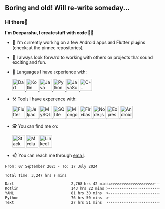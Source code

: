 ## Boring and old! Will re-write someday...

### Hi there👋

**I'm Deepanshu, I create stuff with code 🧑‍💻**

- 👀 I'm currently working on a few Android apps and Flutter plugins (checkout the pinned repositories).
- 💞️ I always look forward to working with others on projects that sound exciting and fun.
- 🦾 Languages I have experience with:
  
  <a href='https://dart.dev/'><img alt='Dart' src='https://user-images.githubusercontent.com/85361211/201532843-ba16076c-efaa-47f0-a84a-76a758a0042b.svg' height='40px'/> </a> <a href='https://kotlinlang.org/'><img alt='Kotlin' src='https://user-images.githubusercontent.com/85361211/201533060-0fb7ea87-60ff-41e5-9a1a-6e0ff1961dd5.svg' height='40px'/> </a> <a href='https://www.java.com/en/'><img alt='Java' src='https://user-images.githubusercontent.com/85361211/201533129-c6666314-c63c-47f7-8649-02da7b9fdeba.svg' height='40px'/> </a> <a href='https://www.python.org/'><img alt='Python' src='https://user-images.githubusercontent.com/85361211/201542501-5485add9-d402-481a-be57-3bba1ed7c2d9.svg' height='40px'/> </a> <a href='https://www.javascript.com/'><img alt='JavaScript' src='https://user-images.githubusercontent.com/85361211/201542540-3e07821b-923e-4f69-9b78-ec2436227d03.svg' height='40px'/> </a> <a href='https://isocpp.org/'><img alt='C++' src='https://user-images.githubusercontent.com/85361211/201542603-5bb75a71-2d1f-481c-90da-8234518e3135.svg' height='40px'/> </a>

- ⚒️ Tools I have experience with:

    <a href='https://flutter.dev/'><img alt='Flutter' src='https://user-images.githubusercontent.com/85361211/201543489-99998d2b-d3b6-4feb-9e29-181346597e79.svg' height='40px'/> </a> <a href='https://developer.android.com/jetpack/compose'><img alt='Jetpack Compose' src='https://user-images.githubusercontent.com/85361211/201544211-f2cef1ef-17c6-4b09-a7d0-b98465d46753.svg' height='40px'/> </a> <a href='https://www.mysql.com/'><img alt='MySQL' src='https://user-images.githubusercontent.com/85361211/201575455-0b405cd8-8650-40b1-92a2-398da9156eaa.svg' height='40px'/> </a> <a href='https://www.sqlite.org/index.html'><img alt='SQLite' src='https://user-images.githubusercontent.com/85361211/201544724-6ee6152e-7a8b-4152-a825-9d05b3670ac2.svg' height='40px'/> </a> <a href='https://www.mongodb.com/'><img alt='MongoDB' src='https://user-images.githubusercontent.com/85361211/201543248-f46024a9-8d7e-4100-998a-fe3d151de6c2.svg' height='40px'/> </a> <a href='https://firebase.google.com/'><img alt='Firebase' src='https://user-images.githubusercontent.com/85361211/201543429-acc7de0c-64c2-4ffd-b2a1-65706b22e501.svg' height='40px'/> </a> <a href='https://nodejs.org/en/'><img alt='Node.js' src='https://user-images.githubusercontent.com/85361211/201544006-4e8f4d90-a840-4995-a439-59ea5c6bf9ab.svg' height='40px'/> </a> <a href='https://expressjs.com/'><img alt='Express.js' src='https://user-images.githubusercontent.com/85361211/201544559-41eb106f-ba4e-4470-a56d-11f13e02c95d.svg' height='40px'/> </a> <a href='https://developer.android.com/studio'><img alt='Android Studio' src='https://user-images.githubusercontent.com/85361211/201575833-fdd7a913-e130-4ec3-81a7-064664c4d1b0.svg' height='40px'/> </a>
   
- 🕵️ You can find me on:
  
  <a href='https://stackoverflow.com/users/15199864/deepanshu'><img alt='Stack Overflow' src='https://user-images.githubusercontent.com/85361211/201573391-1689f4cf-cb58-4d32-af62-ed376da92eca.svg' height='40px'/> </a> <a href='https://medium.com/@deepanshuc2141'><img alt='Medium' src='https://user-images.githubusercontent.com/85361211/201574759-06df904e-a46f-4283-803d-9c25c311b373.svg' height='40px'/> </a> <a href='https://www.linkedin.com/in/chaudhary-deepanshu/'><img alt='LinkedIn' src='https://user-images.githubusercontent.com/85361211/201573818-bc09e810-c39a-4b44-a8a2-7184a2c77ae3.svg' height='40px'/> </a>
  
- 📫 You can reach me through [email](mailto:0qs8e9yn@duck.com?subject=[GitHub]).

<!--START_SECTION:waka-->

```txt
From: 07 September 2021 - To: 17 July 2024

Total Time: 3,247 hrs 9 mins

Dart                          2,768 hrs 42 mins>>>>>>>>>>>>>>>>>>>>>----   85.27 %
Kotlin                        143 hrs 22 mins >------------------------   04.42 %
YAML                          81 hrs 30 mins  >------------------------   02.51 %
Python                        76 hrs 50 mins  >------------------------   02.37 %
Text                          27 hrs 51 mins  -------------------------   00.86 %
```

<!--END_SECTION:waka-->

<!---
chaudharydeepanshu/chaudharydeepanshu is a ✨ special ✨ repository because its `README.md` (this file) appears on your GitHub profile.
You can click the Preview link to take a look at your changes.
--->
